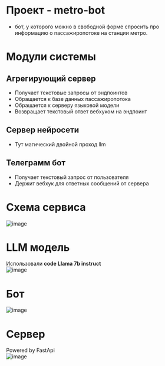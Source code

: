 # Проект - metro-bot
* бот, у которого можно в свободной форме спросить про информацию о пассажиропотоке на станции метро.

# Модули системы

## Агрегирующий сервер

* Получает текстовые запросы от эндпоинтов
* Обращается к базе данных пассажиропотока
* Обращается к серверу языковой модели
* Возвращает текстовый ответ вебхуком на эндпоинт

## Сервер нейросети

* Тут магический двойной проход llm

## Телеграмм бот

* Получает текстовый запрос от пользователя
* Держит вебхук для ответных сообщений от сервера

# Схема сервиса
![image](https://github.com/Ksenob1te/mdliv-nuclearhack/assets/54020145/8540d093-6628-46e1-a1b0-d8a5a7e9e86d)

# LLM модель
Использовали **code Llama 7b instruct**  
![image](https://github.com/Ksenob1te/mdliv-nuclearhack/assets/54020145/cada1ee1-3753-4280-91ad-cbced0c6424c)

# Бот 
![image](https://github.com/Ksenob1te/mdliv-nuclearhack/assets/54020145/3f6d59d4-afed-4df9-bcf8-8b8d183253fc)

# Сервер
Powered by FastApi  
![image](https://github.com/Ksenob1te/mdliv-nuclearhack/assets/54020145/510405ec-ae8f-4cb7-bce7-92deb6604509)

